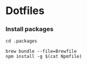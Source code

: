 # Dotfiles

### Install packages
```shell
cd .packages

brew bundle --file=Brewfile
npm install -g $(cat Npmfile)
```